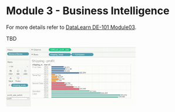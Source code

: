 # Module 3 - Business Intelligence
For more details refer to [DataLearn DE-101 Module03](https://github.com/Data-Learn/data-engineering/tree/master/DE-101%20Modules/Module03).

TBD

<img src="https://github.com/souluran/datalearn101/blob/dev/DE-101/Module3/image/profit-sale-switcher_in-action.gif" width=70% height=70%>
